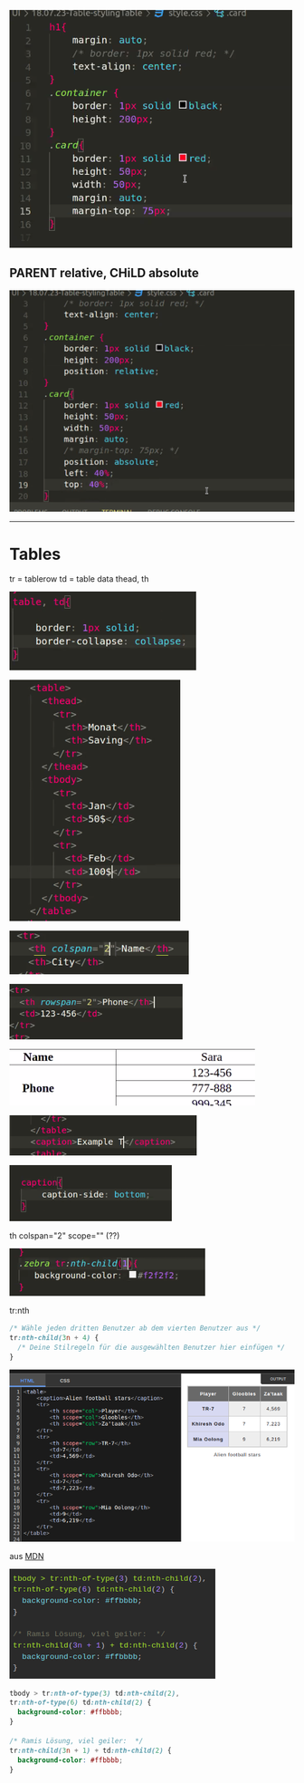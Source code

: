 ![Alt text](image.png)

## PARENT relative, CHiLD absolute

![Alt text](image-1.png)

---

# Tables

tr = tablerow
td = table data
thead, th

![Alt text](image-2.png)

![Alt text](image-3.png)

![Alt text](image-4.png)

![Alt text](image-5.png)

![Alt text](image-6.png)

![Alt text](image-7.png)

![Alt text](image-8.png)

th colspan="2" scope="" (??)

![Alt text](image-9.png)

tr:nth

```css
/* Wähle jeden dritten Benutzer ab dem vierten Benutzer aus */
tr:nth-child(3n + 4) {
  /* Deine Stilregeln für die ausgewählten Benutzer hier einfügen */
}
```

![Alt text](image-10.png)

aus [MDN](https://developer.mozilla.org/en-US/docs/Web/HTML/Element/tr)

![Alt text](image-11.png)

```css
tbody > tr:nth-of-type(3) td:nth-child(2),
tr:nth-of-type(6) td:nth-child(2) {
  background-color: #ffbbbb;
}

/* Ramis Lösung, viel geiler:  */
tr:nth-child(3n + 1) + td:nth-child(2) {
  background-color: #ffbbbb;
}
```
